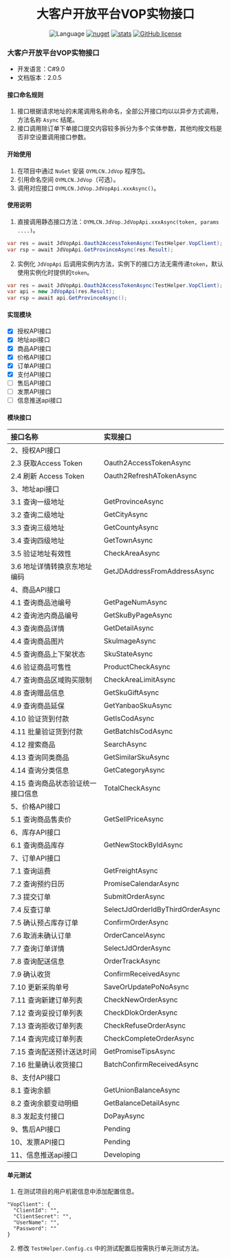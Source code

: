 <h1 align="center"> 大客户开放平台VOP实物接口 </h1><div align="center">

![Language](https://img.shields.io/github/languages/top/VicBilibily/OYMLCN.JdVop?label=C%239.0&style=flat-square) 
[![nuget](https://img.shields.io/nuget/v/OYMLCN.JdVop.svg?style=flat-square)](https://www.nuget.org/packages/OYMLCN.JdVop) 
[![stats](https://img.shields.io/nuget/dt/OYMLCN.JdVop.svg?style=flat-square)](https://www.nuget.org/stats/packages/OYMLCN.JdVop?groupby=Version) 
[![GitHub license](https://img.shields.io/badge/license-MIT-blue.svg)](https://github.com/VicBilibily/OYMLCN.JdVop/blob/main/LICENSE)

</div>

### 大客户开放平台VOP实物接口
* 开发语言：C#9.0
* 文档版本：2.0.5

#### 接口命名规则
1. 接口根据请求地址的末尾调用名称命名，全部公开接口均以以异步方式调用，方法名称 `Async` 结尾。
2. 接口调用除订单下单接口提交内容较多拆分为多个实体参数，其他均按文档是否非空设置调用接口参数。

#### 开始使用

1. 在项目中通过 `NuGet` 安装 `OYMLCN.JdVop` 程序包。
2. 引用命名空间 `OYMLCN.JdVop`（可选）。
3. 调用对应接口 `OYMLCN.JdVop.JdVopApi.xxxAsync()`。

#### 使用说明

1. 直接调用静态接口方法：`OYMLCN.JdVop.JdVopApi.xxxAsync(token, params ....)`。
``` csharp
var res = await JdVopApi.Oauth2AccessTokenAsync(TestHelper.VopClient);
var rsp = await JdVopApi.GetProvinceAsync(res.Result);
```
2. 实例化 `JdVopApi` 后调用实例内方法，实例下的接口方法无需传递`token`，默认使用实例化时提供的`token`。
``` csharp
var res = await JdVopApi.Oauth2AccessTokenAsync(TestHelper.VopClient);
var api = new JdVopApi(res.Result);
var rsp = await api.GetProvinceAsync();
```

#### 实现模块
- [x] 授权API接口
- [x] 地址api接口
- [x] 商品API接口
- [x] 价格API接口
- [x] 订单API接口
- [x] 支付API接口
- [ ] 售后API接口
- [ ] 发票API接口
- [ ] 信息推送api接口

#### 模块接口

| 接口名称 | 实现接口 |
| :---   | :--- |
| 2、授权API接口 |  |
| 2.3 获取Access Token | Oauth2AccessTokenAsync |
| 2.4 刷新 Access Token | Oauth2RefreshATokenAsync |
| 3、地址api接口 |  |
| 3.1 查询一级地址 | GetProvinceAsync |
| 3.2 查询二级地址 | GetCityAsync |
| 3.3 查询三级地址 | GetCountyAsync |
| 3.4 查询四级地址 | GetTownAsync |
| 3.5 验证地址有效性 | CheckAreaAsync |
| 3.6 地址详情转换京东地址编码 | GetJDAddressFromAddressAsync |
| 4、商品API接口 |  |
| 4.1 查询商品池编号 | GetPageNumAsync |
| 4.2 查询池内商品编号 | GetSkuByPageAsync |
| 4.3 查询商品详情 | GetDetailAsync |
| 4.4 查询商品图片 | SkuImageAsync |
| 4.5 查询商品上下架状态 | SkuStateAsync |
| 4.6 验证商品可售性 | ProductCheckAsync |
| 4.7 查询商品区域购买限制 | CheckAreaLimitAsync |
| 4.8 查询赠品信息 | GetSkuGiftAsync |
| 4.9 查询商品延保 | GetYanbaoSkuAsync |
| 4.10 验证货到付款 | GetIsCodAsync |
| 4.11 批量验证货到付款 | GetBatchIsCodAsync |
| 4.12 搜索商品 | SearchAsync |
| 4.13 查询同类商品 | GetSimilarSkuAsync |
| 4.14 查询分类信息 | GetCategoryAsync |
| 4.15 查询商品状态验证统一接口信息 | TotalCheckAsync |
| 5、价格API接口 |  |
| 5.1 查询商品售卖价 | GetSellPriceAsync |
| 6、库存API接口 |  |
| 6.1 查询商品库存 | GetNewStockByIdAsync |
| 7、订单API接口 |  |
| 7.1 查询运费 | GetFreightAsync |
| 7.2 查询预约日历 | PromiseCalendarAsync |
| 7.3 提交订单 | SubmitOrderAsync |
| 7.4 反查订单 | SelectJdOrderIdByThirdOrderAsync |
| 7.5 确认预占库存订单 | ConfirmOrderAsync |
| 7.6 取消未确认订单 | OrderCancelAsync |
| 7.7 查询订单详情 | SelectJdOrderAsync |
| 7.8 查询配送信息 | OrderTrackAsync |
| 7.9 确认收货 | ConfirmReceivedAsync |
| 7.10 更新采购单号 | SaveOrUpdatePoNoAsync |
| 7.11 查询新建订单列表 | CheckNewOrderAsync |
| 7.12 查询妥投订单列表 | CheckDlokOrderAsync |
| 7.13 查询拒收订单列表 | CheckRefuseOrderAsync |
| 7.14 查询完成订单列表 | CheckCompleteOrderAsync |
| 7.15 查询配送预计送达时间 | GetPromiseTipsAsync |
| 7.16 批量确认收货接口 | BatchConfirmReceivedAsync |
| 8、支付API接口 |  |
| 8.1 查询余额 | GetUnionBalanceAsync |
| 8.2 查询余额变动明细 | GetBalanceDetailAsync |
| 8.3 发起支付接口 | DoPayAsync |
| 9、售后API接口 | Pending |
| 10、发票API接口 | Pending |
| 11、信息推送api接口 | Developing |


#### 单元测试
1. 在测试项目的用户机密信息中添加配置信息。
```
"VopClient": {
  "ClientId": "",
  "ClientSecret": "",
  "UserName": "",
  "Password": ""
}
```
2. 修改 `TestHelper.Config.cs` 中的测试配置后按需执行单元测试方法。